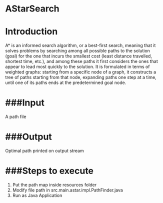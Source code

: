 # AStarSearch
Introduction
================
A* is an informed search algorithm, or a best-first search, meaning that it solves problems by searching among all possible paths to the solution (goal) for the one that incurs the smallest cost (least distance travelled, shortest time, etc.), and among these paths it first considers the ones that appear to lead most quickly to the solution. It is formulated in terms of weighted graphs: starting from a specific node of a graph, it constructs a tree of paths starting from that node, expanding paths one step at a time, until one of its paths ends at the predetermined goal node.


###Input 
===========
A path file

###Output
==========
Optimal path printed on output stream

###Steps to execute
======================
1. Put the path map inside resources folder
2. Modify file path in src.main.astar.impl.PathFinder.java
3. Run as Java Application
